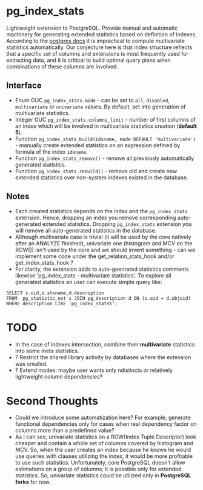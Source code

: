 # pg_index_stats
Lightweight extension to PostgreSQL. Provide manual and automatic machinery for generating extended statistics based on definition of indexes.
According to the [postgres docs](https://www.postgresql.org/docs/current/planner-stats.html#PLANNER-STATS-EXTENDED) it is impractical to compute multivariate statistics automatically. Our conjecture here is that index structure reflects that a specific set of columns and extensions is most frequently used for extracting data, and it is critical to build optimal query plans when combinations of these columns are involved.

## Interface
* Enum GUC `pg_index_stats.mode` - can be set to `all`, `disabled`, `multivariate` or `univariate` values. By default, set into generation of multivariate statistics.
* Integer GUC `pg_index_stats.columns_limit` - number of first columns of an index which will be involved in multivariate statistics creation (**default 5**).
* Function `pg_index_stats_build(idxname, mode DEFAULT 'multivariate')` - manually create extended statistics on an expression defined by formula of the index `idxname`.
* Function `pg_index_stats_remove()` - remove all previously automatically generated statistics.
* Function `pg_index_stats_rebuild()` - remove old and create new extended statistics over non-system indexes existed in the database. 

## Notes
* Each created statistics depends on the index and the `pg_index_stats` extension. Hence, dropping an index you remove corresponding auto-generated extended statistics. Dropping `pg_index_stats` extension you will remove all auto-generated statistics in the database.
* Although multivariate case is trivial (it will be used by the core natively after an ANALYZE finished), univariate one (histogram and MCV on the ROW()) isn't used by the core and we should invent something - can we implement some code under the get_relation_stats_hook and/or get_index_stats_hook ?
* For clarity, the extension adds to auto-geenrated statistics comments likewise 'pg_index_stats - multivariate statistics'. To explore all generated statistics an user can execute simple query like:
```
SELECT s.oid,s.stxname,d.description
FROM  pg_statistic_ext s JOIN pg_description d ON (s.oid = d.objoid)
WHERE description LIKE 'pg_index_stats%';
```


# TODO
* In the case of indexes intersection, combine their **multivariate** statistics into some meta statistics.
* ? Restrict the shared library activity by databases where the extension was created.
* ? Extend modes: maybe user wants only ndistincts or relatively lightweight column dependencies?

# Second Thoughts
* Could we introduce some automatization here? For example, generate functional dependencies only for cases when real dependency factor on columns more than a predefined value?
* As I can see, univariate statistics on a ROW(Index Tuple Descriptor) look cheaper and contain a whole set of columns covered by histogram and MCV. So, when the user creates an index because he knows he would use queries with clauses utilizing the index, it would be more profitable to use such statistics. Unfortunately, core PostgreSQL doesn't allow estimations on a group of columns; it is possible only for extended statistics. So, univariate statistics could be utilized only in **PostgreSQL forks** for now.
